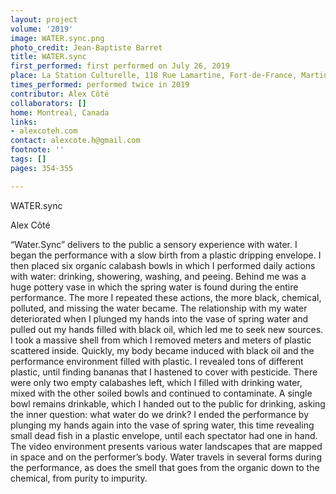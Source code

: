 ```yaml
---
layout: project
volume: '2019'
image: WATER.sync.png
photo_credit: Jean-Baptiste Barret
title: WATER.sync
first_performed: first performed on July 26, 2019
place: La Station Culturelle, 118 Rue Lamartine, Fort-de-France, Martinique
times_performed: performed twice in 2019
contributor: Alex Côté
collaborators: []
home: Montreal, Canada
links:
- alexcoteh.com
contact: alexcote.h@gmail.com
footnote: ''
tags: []
pages: 354-355

---
```


WATER.sync

Alex Côté

“Water.Sync” delivers to the public a sensory experience with water. I began the performance with a slow birth from a plastic dripping envelope. I then placed six organic calabash bowls in which I performed daily actions with water: drinking, showering, washing, and peeing. Behind me was a huge pottery vase in which the spring water is found during the entire performance. The more I repeated these actions, the more black, chemical, polluted, and missing the water became. The relationship with my water deteriorated when I plunged my hands into the vase of spring water and pulled out my hands filled with black oil, which led me to seek new sources. I took a massive shell from which I removed meters and meters of plastic scattered inside. Quickly, my body became induced with black oil and the performance environment filled with plastic. I revealed tons of different plastic, until finding bananas that I hastened to cover with pesticide. There were only two empty calabashes left, which I filled with drinking water, mixed with the other soiled bowls and continued to contaminate. A single bowl remains drinkable, which I handed out to the public for drinking, asking the inner question: what water do we drink? I ended the performance by plunging my hands again into the vase of spring water, this time revealing small dead fish in a plastic envelope, until each spectator had one in hand. The video environment presents various water landscapes that are mapped in space and on the performer’s body. Water travels in several forms during the performance, as does the smell that goes from the organic down to the chemical, from purity to impurity.
